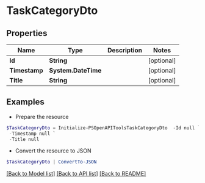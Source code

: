 # TaskCategoryDto
## Properties

Name | Type | Description | Notes
------------ | ------------- | ------------- | -------------
**Id** | **String** |  | [optional] 
**Timestamp** | **System.DateTime** |  | [optional] 
**Title** | **String** |  | [optional] 

## Examples

- Prepare the resource
```powershell
$TaskCategoryDto = Initialize-PSOpenAPIToolsTaskCategoryDto  -Id null `
 -Timestamp null `
 -Title null
```

- Convert the resource to JSON
```powershell
$TaskCategoryDto | ConvertTo-JSON
```

[[Back to Model list]](../README.md#documentation-for-models) [[Back to API list]](../README.md#documentation-for-api-endpoints) [[Back to README]](../README.md)

